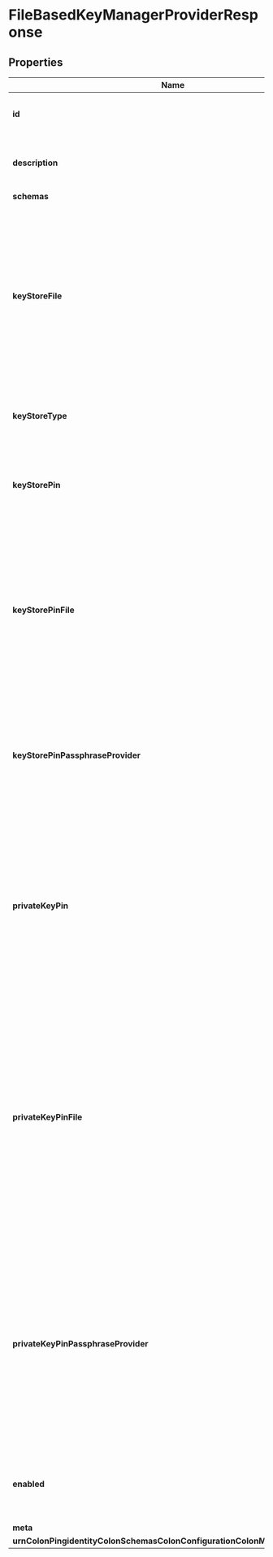 

# FileBasedKeyManagerProviderResponse


## Properties

| Name | Type | Description | Notes |
|------------ | ------------- | ------------- | -------------|
|**id** | **String** | Name of the Key Manager Provider |  |
|**description** | **String** | A description for this Key Manager Provider |  [optional] |
|**schemas** | **List&lt;EnumfileBasedKeyManagerProviderSchemaUrn&gt;** |  |  |
|**keyStoreFile** | **String** | Specifies the path to the file that contains the private key information. This may be an absolute path, or a path that is relative to the Directory Server instance root. |  |
|**keyStoreType** | **String** | Specifies the format for the data in the key store file. |  [optional] |
|**keyStorePin** | **String** | Specifies the PIN needed to access the File Based Key Manager Provider. |  [optional] |
|**keyStorePinFile** | **String** | Specifies the path to the text file whose only contents should be a single line containing the clear-text PIN needed to access the File Based Key Manager Provider. |  [optional] |
|**keyStorePinPassphraseProvider** | **String** | The passphrase provider to use to obtain the clear-text PIN needed to access the File Based Key Manager Provider. |  [optional] |
|**privateKeyPin** | **String** | Specifies the clear-text PIN needed to access the File Based Key Manager Provider private key. If no private key PIN is specified the PIN defaults to the key store PIN. |  [optional] |
|**privateKeyPinFile** | **String** | Specifies the path to the text file whose only contents should be a single line containing the clear-text PIN needed to access the File Based Key Manager Provider private key. If no private key PIN is specified the PIN defaults to the key store PIN. |  [optional] |
|**privateKeyPinPassphraseProvider** | **String** | The passphrase provider to use to obtain the clear-text PIN needed to access the File Based Key Manager Provider private key. If no private key PIN is specified the PIN defaults to the key store PIN. |  [optional] |
|**enabled** | **Boolean** | Indicates whether the Key Manager Provider is enabled for use. |  |
|**meta** | [**MetaMeta**](MetaMeta.md) |  |  [optional] |
|**urnColonPingidentityColonSchemasColonConfigurationColonMessagesColon20** | [**MetaUrnPingidentitySchemasConfigurationMessages20**](MetaUrnPingidentitySchemasConfigurationMessages20.md) |  |  [optional] |




